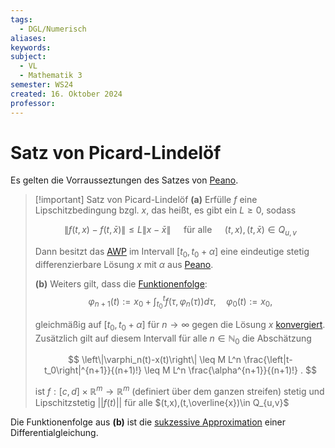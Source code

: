 ```yaml
---
tags:
  - DGL/Numerisch
aliases: 
keywords: 
subject:
  - VL
  - Mathematik 3
semester: WS24
created: 16. Oktober 2024
professor:
---
```

 

# Satz von Picard-Lindelöf

Es gelten die Vorrausseztungen des Satzes von [Peano](Peano.md).

> [!important] Satz von Picard-Lindelöf
> **(a)** Erfülle $f$ eine Lipschitzbedingung bzgl. $x$, das heißt, es gibt ein $L \geq 0$, sodass
> 
> $$
> \|f(t, x)-f(t, \bar{x})\| \leq L\|x-\bar{x}\| \quad \text { für alle } \quad(t, x),(t, \bar{x}) \in Q_{u, v}
> $$
> 
> Dann besitzt das [AWP]({MOC}%20DGL.md) im Intervall $[t_{0},t_{0}+\alpha]$ eine eindeutige stetig differenzierbare Lösung $x$ mit $\alpha$ aus [Peano](Peano.md).
> 
> **(b)** Weiters gilt, dass die [Funktionenfolge](Analysis/Funktionenfolge.md):
> $$
> \varphi_{n+1}(t):=x_0+\int_{t_0}^t f\left(\tau, \varphi_n(\tau)\right) d \tau, \quad \varphi_0(t):=x_0,
> $$
> 
> gleichmäßig auf $\left[t_0, t_0+\alpha\right]$ für $n \rightarrow \infty$ gegen die Lösung $x$ [konvergiert](Analysis/Grenzwert.md). Zusätzlich gilt auf diesem Intervall für alle $n \in \mathbb{N}_0$ die Abschätzung
> 
> $$
> \left\|\varphi_n(t)-x(t)\right\| \leq M L^n \frac{\left|t-t_0\right|^{n+1}}{(n+1)!} \leq M L^n \frac{\alpha^{n+1}}{(n+1)!} .
> $$
> 
> 
> ist $f:[c,d] \times \mathbb{R}^m \to \mathbb{R}^m$ (definiert über dem ganzen streifen) stetig und Lipschitzstetig $\lvert \lvert f(t) \rvert \rvert$ für alle $(t,x),(t,\overline{x})\in Q_{u,v}$

Die Funktionenfolge aus **(b)** ist die [sukzessive Approximation](Analysis/sukzessive%20Approximation.md) einer Differentialgleichung.
